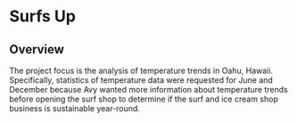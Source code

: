 # Surfs Up

## Overview
The project focus is the analysis of temperature trends in Oahu, Hawaii. Specifically, statistics of temperature data were requested for June and December because Avy wanted more information about temperature trends before opening the surf shop to determine if the surf and ice cream shop business is sustainable year-round.
